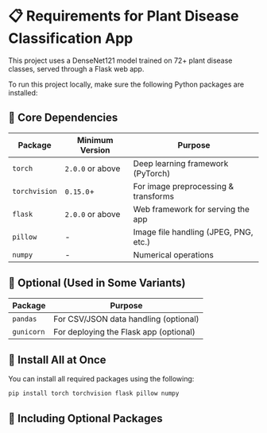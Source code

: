 # 📋 Requirements for Plant Disease Classification App

This project uses a DenseNet121 model trained on 72+ plant disease classes, served through a Flask web app.

To run this project locally, make sure the following Python packages are installed:

## 🔧 Core Dependencies

| Package     | Minimum Version | Purpose                                 |
|-------------|------------------|-----------------------------------------|
| `torch`     | `2.0.0` or above | Deep learning framework (PyTorch)       |
| `torchvision` | `0.15.0`+      | For image preprocessing & transforms    |
| `flask`     | `2.0.0` or above | Web framework for serving the app       |
| `pillow`    | -                | Image file handling (JPEG, PNG, etc.)   |
| `numpy`     | -                | Numerical operations                    |

## 📁 Optional (Used in Some Variants)

| Package     | Purpose                                      |
|-------------|----------------------------------------------|
| `pandas`    | For CSV/JSON data handling (optional)        |
| `gunicorn`  | For deploying the Flask app (optional)       |

## 📌 Install All at Once

You can install all required packages using the following:

```bash
pip install torch torchvision flask pillow numpy
```

## 📌 Including Optional Packages

